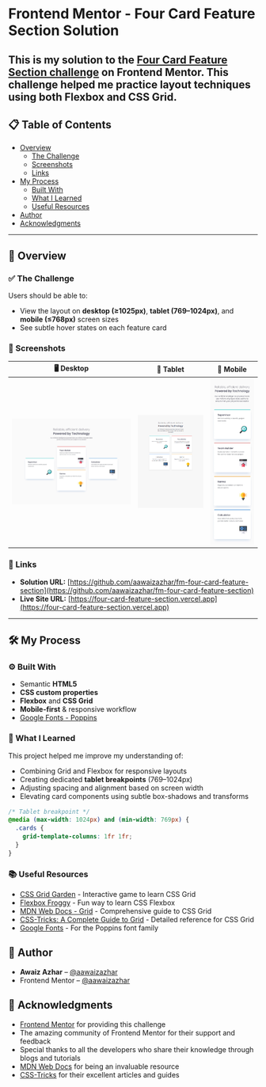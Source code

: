 # Frontend Mentor - Four Card Feature Section Solution

This is my solution to the [Four Card Feature Section challenge](https://www.frontendmentor.io/challenges/four-card-feature-section-weK1eFYK) on Frontend Mentor. This challenge helped me practice layout techniques using both Flexbox and CSS Grid.
---

## 📋 Table of Contents

- [Overview](#overview)
  - [The Challenge](#the-challenge)
  - [Screenshots](#screenshots)
  - [Links](#links)
- [My Process](#my-process)
  - [Built With](#built-with)
  - [What I Learned](#what-i-learned)
  - [Useful Resources](#useful-resources)
- [Author](#author)
- [Acknowledgments](#acknowledgments)

---

## 📌 Overview

### ✅ The Challenge

Users should be able to:

- View the layout on **desktop (≥1025px)**, **tablet (769–1024px)**, and **mobile (≤768px)** screen sizes
- See subtle hover states on each feature card

### 📸 Screenshots

| 🖥️ Desktop | 📱 Tablet | 📱 Mobile |
|------------|-----------|-----------|
| ![Desktop](./screenshots/desktop-screenshot.jpg) | ![Tablet](./screenshots/tablet-screenshot.png) | ![Mobile](./screenshots/mobile-screenshot.jpg) |



### 🔗 Links

- **Solution URL:** [https://github.com/aawaizazhar/fm-four-card-feature-section](https://github.com/aawaizazhar/fm-four-card-feature-section)
- **Live Site URL:** [https://four-card-feature-section.vercel.app](https://four-card-feature-section.vercel.app)

---

## 🛠️ My Process

### ⚙️ Built With

- Semantic **HTML5**
- **CSS custom properties**
- **Flexbox** and **CSS Grid**
- **Mobile-first** & responsive workflow
- [Google Fonts - Poppins](https://fonts.google.com/specimen/Poppins)

### 🧠 What I Learned

This project helped me improve my understanding of:

- Combining Grid and Flexbox for responsive layouts
- Creating dedicated **tablet breakpoints** (769–1024px)
- Adjusting spacing and alignment based on screen width
- Elevating card components using subtle box-shadows and transforms

```css
/* Tablet breakpoint */
@media (max-width: 1024px) and (min-width: 769px) {
  .cards {
    grid-template-columns: 1fr 1fr;
  }
}
```

### 📚 Useful Resources

- [CSS Grid Garden](https://cssgridgarden.com/) - Interactive game to learn CSS Grid
- [Flexbox Froggy](https://flexboxfroggy.com/) - Fun way to learn CSS Flexbox
- [MDN Web Docs - Grid](https://developer.mozilla.org/en-US/docs/Web/CSS/CSS_Grid_Layout) - Comprehensive guide to CSS Grid
- [CSS-Tricks: A Complete Guide to Grid](https://css-tricks.com/snippets/css/complete-guide-grid/) - Detailed reference for CSS Grid
- [Google Fonts](https://fonts.google.com/) - For the Poppins font family

## 👤 Author

- **Awaiz Azhar** – [@aawaizazhar](https://github.com/aawaizazhar)  
- Frontend Mentor – [@aawaizazhar](https://www.frontendmentor.io/profile/aawaizazhar)

## 🙏 Acknowledgments

- [Frontend Mentor](https://www.frontendmentor.io) for providing this challenge
- The amazing community of Frontend Mentor for their support and feedback
- Special thanks to all the developers who share their knowledge through blogs and tutorials
- [MDN Web Docs](https://developer.mozilla.org/) for being an invaluable resource
- [CSS-Tricks](https://css-tricks.com/) for their excellent articles and guides
